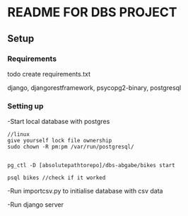
# README FOR DBS PROJECT

## Setup

### Requirements

todo create requirements.txt

django, djangorestframework, psycopg2-binary, postgresql

### Setting up

-Start local database with postgres

    //linux
    give yourself lock file ownership    
    sudo chown -R pm:pm /var/run/postgresql/


    pg_ctl -D [absolutepathtorepo]/dbs-abgabe/bikes start

    psql bikes //check if it worked

-Run importcsv.py to initialise database with csv data

-Run django server
